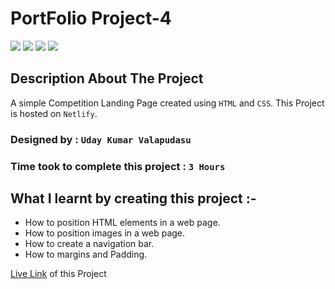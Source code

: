 # PortFolio Project-4

![](https://camo.githubusercontent.com/3331f6a77898f15b410350c60f713ba3ca32b19fe26ba1d68e315f18eca89bc1/68747470733a2f2f696d672e736869656c64732e696f2f62616467652f48544d4c2d2532304353532d6f72616e6765)
![](https://camo.githubusercontent.com/05515f09928469d588b8d97d33a1cf1870614cf37b9f8790a4b8ffaa65918634/68747470733a2f2f696d672e736869656c64732e696f2f62616467652f427574746f6e2d50616464696e672d626c7565)
![](https://camo.githubusercontent.com/a49ff5d2aafdf147e339d9e07fd49d268ff066570488ac02c421a11a6903d68b/68747470733a2f2f696d672e736869656c64732e696f2f62616467652f4e65746c6966792d56657263656c2d627269676874677265656e)
![](https://camo.githubusercontent.com/5e07d34aa0ce94f02c2a1a46a3130d4db2413105b1a798b808c199d01c64d8a6/68747470733a2f2f696d672e736869656c64732e696f2f62616467652f4353532532302d506f736974696f6e732d726564)
## Description About The Project

A simple Competition Landing Page created using `HTML` and `CSS`. This Project is hosted on `Netlify`.

### Designed by : `Uday Kumar Valapudasu`
### Time took to complete this project : `3 Hours`

## What I learnt by creating this project :-

- How to position HTML elements in a web page.
- How to position images in a web page.
- How to create a navigation bar.
- How to margins and Padding.

[Live Link](https://competition-ineuron.netlify.app/ "competition page") of this Project